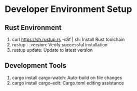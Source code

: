 # Developer Environment Setup

## Rust Environment

1. curl https://sh.rustup.rs -sSf | sh: Install Rust toolchain
2. rustup --version: Verify successful installation
3. rustup update: Update to latest version

## Development Tools

1. cargo install cargo-watch: Auto-build on file changes
2. cargo install cargo-edit: Cargo.toml editing assistance

